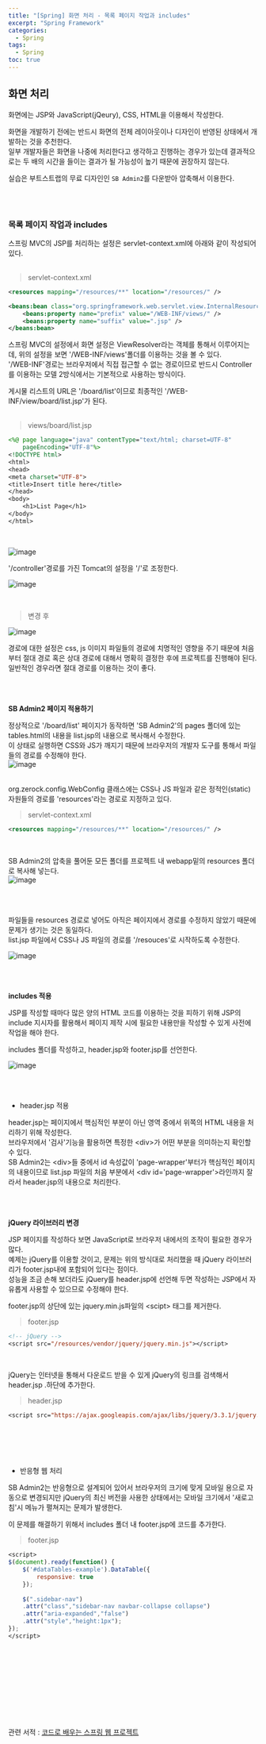 ```yaml
---
title: "[Spring] 화면 처리 - 목록 페이지 작업과 includes"
excerpt: "Spring Framework"
categories: 
  - Spring
tags: 
  - Spring
toc: true
---
```



## 화면 처리

화면에는 JSP와 JavaScript(jQeury), CSS, HTML을 이용해서 작성한다.<br>

화면을 개발하기 전에는 반드시 화면의 전체 레이아웃이나 디자인이 반영된 상태에서 개발하는 것을 추천한다.<br>
일부 개발자들은 화면을 나중에 처리한다고 생각하고 진행하는 경우가 있는데 결과적으로는 두 배의 시간을 들이는 결과가 될 가능성이 높기 때문에 권장하지 않는다.<br>

실습은 부트스트랩의 무료 디자인인 `SB Admin2`를 다운받아 압축해서 이용한다.<br>

<br><br>

### 목록 페이지 작업과 includes

스프링 MVC의 JSP를 처리하는 설정은 servlet-context.xml에 아래와 같이 작성되어 있다.<br>
<br>

> servlet-context.xml

```xml
<resources mapping="/resources/**" location="/resources/" />

<beans:bean class="org.springframework.web.servlet.view.InternalResourceViewResolver">
    <beans:property name="prefix" value="/WEB-INF/views/" />
    <beans:property name="suffix" value=".jsp" />
</beans:bean>
```


스프링 MVC의 설정에서 화면 설정은 ViewResolver라는 객체를 통해서 이루어지는데, 위의 설정을 보면 '/WEB-INF/views'폴더를 이용하는 것을 볼 수 있다.<br>
'/WEB-INF'경로는 브라우저에서 직접 접근할 수 없는 경로이므로 반드시 Controller를 이용하는 모델 2방식에서는 기본적으로 사용하는 방식이다.<br>

게시물 리스트의 URL은 '/board/list'이므로 최종적인 '/WEB-INF/view/board/list.jsp'가 된다.<br>
<br>

> views/board/list.jsp

```jsp
<%@ page language="java" contentType="text/html; charset=UTF-8"
    pageEncoding="UTF-8"%>
<!DOCTYPE html>
<html>
<head>
<meta charset="UTF-8">
<title>Insert title here</title>
</head>
<body>
	<h1>List Page</h1>
</body>
</html>
```
<br>

![image](https://user-images.githubusercontent.com/73421820/121705994-2aa05d00-cb10-11eb-882a-60393b60155d.png)
<br>

'/controller'경로를 가진 Tomcat의 설정을 '/'로 조정한다.<br>

![image](https://user-images.githubusercontent.com/73421820/121706187-5885a180-cb10-11eb-9e19-c55df4574837.png)

<br>

> 변경 후

![image](https://user-images.githubusercontent.com/73421820/121706301-76eb9d00-cb10-11eb-8334-ad6822352e92.png)<br>

경로에 대한 설정은 css, js 이미지 파일들의 경로에 치명적인 영향을 주기 때문에 처음부터 절대 경로 혹은 상대 경로에 대해서 명확히 결정한 후에 프로젝트를 진행해야 된다.<br>
일반적인 경우라면 절대 경로를 이용하는 것이 좋다.<br>

<br><br>

**SB Admin2 페이지 적용하기**

정상적으로 '/board/list' 페이지가 동작하면 'SB Admin2'의 pages 폴더에 있는 tables.html의 내용을 list.jsp의 내용으로 복사해서 수정한다.<br>
이 상태로 실행하면 CSS와 JS가 깨지기 때문에 브라우저의 개발자 도구를 통해서 파일들의 경로를 수정해야 한다.<br>
![image](https://user-images.githubusercontent.com/73421820/121709248-507b3100-cb13-11eb-9a41-87f0d95b59c9.png)
<br><br>

org.zerock.config.WebConfig 클래스에는 CSS나 JS 파일과 같은 정적인(static) 자원들의 경로를 'resources'라는 경로로 지정하고 있다.<br>

> servlet-context.xml

```xml
<resources mapping="/resources/**" location="/resources/" />
```
<br>

SB Admin2의 압축을 풀어둔 모든 폴더를 프로젝트 내 webapp밑의 resources 폴더로 복사해 넣는다.<br>
![image](https://user-images.githubusercontent.com/73421820/121709599-ae0f7d80-cb13-11eb-89fc-4d2964a12b3e.png)

<br><br>

파일들을 resources 경로로 넣어도 아직은 페이지에서 경로를 수정하지 않았기 때문에 문제가 생기는 것은 동일하다.<br>
list.jsp 파일에서 CSS나 JS 파일의 경로를 '/resouces'로 시작하도록 수정한다.<br>


![image](https://user-images.githubusercontent.com/73421820/121709803-e57e2a00-cb13-11eb-9c80-6ad5efd91023.png)
<br>




<br><br>


**includes 적용**

JSP를 작성할 때마다 많은 양의 HTML 코드를 이용하는 것을 피하기 위해 JSP의 include 지시자를 활용해서 페이지 제작 시에 필요한 내용만을 작성할 수 있게 사전에 작업을 해야 한다.<br>

includes 폴더를 작성하고, header.jsp와 footer.jsp를 선언한다.<br>

![image](https://user-images.githubusercontent.com/73421820/121710229-5c1b2780-cb14-11eb-8ec1-b1004f2d569a.png)

<br><br>


- header.jsp 적용

header.jsp는 페이지에서 핵심적인 부분이 아닌 영역 중에서 위쪽의 HTML 내용을 처리하기 위해 작성한다.<br>
브라우저에서 '검사'기능을 활용하면 특정한 \<div\>가 어떤 부분을 의미하는지 확인할 수 있다.<br>
SB Admin2는 \<div\>들 중에서  id 속성값이 'page-wrapper'부터가 핵심적인 페이지의 내용이므로 list.jsp 파일의 처음 부분에서 \<div id='page-wrapper'\>라인까지 잘라서 header.jsp의 내용으로 처리한다.<br>

<br><br>

**jQuery 라이브러리 변경**

JSP 페이지를 작성하다 보면 JavaScript로 브라우저 내에서의 조작이 필요한 경우가 많다.<br>
예제는 jQuery를 이용할 것이고, 문제는 위의 방식대로 처리했을 때 jQuery 라이브러리가 footer.jsp내에 포함되어 있다는 점이다.<br>
성능을 조금 손해 보더라도 jQuery를 header.jsp에 선언해 두면 작성하는 JSP에서 자유롭게 사용할 수 있으므로 수정해야 한다.<br>

footer.jsp의 상단에 있는 jquery.min.js파일의 \<scipt\> 태그를 제거한다.<br>

> footer.jsp
```jsp
<!-- jQuery -->
<script src="/resources/vendor/jquery/jquery.min.js"></script>
```
<br>

jQuery는 인터넷을 통해서 다운로드 받을 수 있게 jQuery의 링크를 검색해서 header.jsp .하단에 추가한다.<br>


> header.jsp

```jsp
<script src="https://ajax.googleapis.com/ajax/libs/jquery/3.3.1/jquery.min.js"></script>
```

<br>

<br><br>


- 반응형 웹 처리

SB Admin2는 반응형으로 설계되어 있어서 브라우저의 크기에 맞게 모바일 용으로 자동으로 변경되지만 jQuery의 최신 버전을 사용한 상태에서는 모바일 크기에서 '새로고침'시 메뉴가 펼쳐지는 문제가 발생한다.<br>

이 문제를 해결하기 위해서 includes 폴더 내 footer.jsp에 코드를 추가한다.<br>

> footer.jsp

```jsp
<script>
$(document).ready(function() {
    $('#dataTables-example').DataTable({
        responsive: true
    });
    
    $(".sidebar-nav")
    .attr("class","sidebar-nav navbar-collapse collapse")
    .attr("aria-expanded","false")
    .attr("style","height:1px");
});
</script>
```
<br>


<br><br>

<br><br>





<br><br>
관련 서적 : [코드로 배우는 스프링 웹 프로젝트](https://cafe.naver.com/gugucoding)
<br><br>
